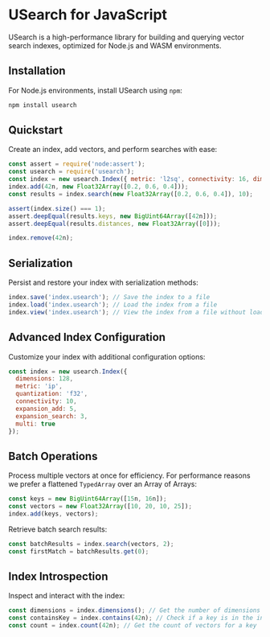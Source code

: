 # USearch for JavaScript

USearch is a high-performance library for building and querying vector search indexes, optimized for Node.js and WASM environments.

## Installation

For Node.js environments, install USearch using `npm`:

```sh
npm install usearch
```

## Quickstart

Create an index, add vectors, and perform searches with ease:

```js
const assert = require('node:assert');
const usearch = require('usearch');
const index = new usearch.Index({ metric: 'l2sq', connectivity: 16, dimensions: 3 });
index.add(42n, new Float32Array([0.2, 0.6, 0.4]));
const results = index.search(new Float32Array([0.2, 0.6, 0.4]), 10);

assert(index.size() === 1);
assert.deepEqual(results.keys, new BigUint64Array([42n]));
assert.deepEqual(results.distances, new Float32Array([0]));

index.remove(42n);
```

## Serialization

Persist and restore your index with serialization methods:

```js
index.save('index.usearch'); // Save the index to a file
index.load('index.usearch'); // Load the index from a file
index.view('index.usearch'); // View the index from a file without loading into memory
```

## Advanced Index Configuration

Customize your index with additional configuration options:

```js
const index = new usearch.Index({
  dimensions: 128,
  metric: 'ip',
  quantization: 'f32',
  connectivity: 10,
  expansion_add: 5,
  expansion_search: 3,
  multi: true
});
```

## Batch Operations

Process multiple vectors at once for efficiency.
For performance reasons we prefer a flattened `TypedArray` over an Array of Arrays:

```js
const keys = new BigUint64Array([15n, 16n]);
const vectors = new Float32Array([10, 20, 10, 25]);
index.add(keys, vectors);
```

Retrieve batch search results:

```js
const batchResults = index.search(vectors, 2);
const firstMatch = batchResults.get(0);
```

## Index Introspection

Inspect and interact with the index:

```js
const dimensions = index.dimensions(); // Get the number of dimensions
const containsKey = index.contains(42n); // Check if a key is in the index
const count = index.count(42n); // Get the count of vectors for a key
```

